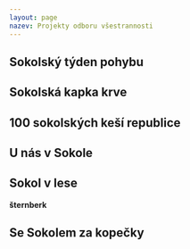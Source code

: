 ```yaml
---
layout: page
nazev: Projekty odboru všestrannosti
---
```


## Sokolský týden pohybu

## Sokolská kapka krve

## 100 sokolských keší republice

## U nás v Sokole

## Sokol v lese

**šternberk**

## Se Sokolem za kopečky

